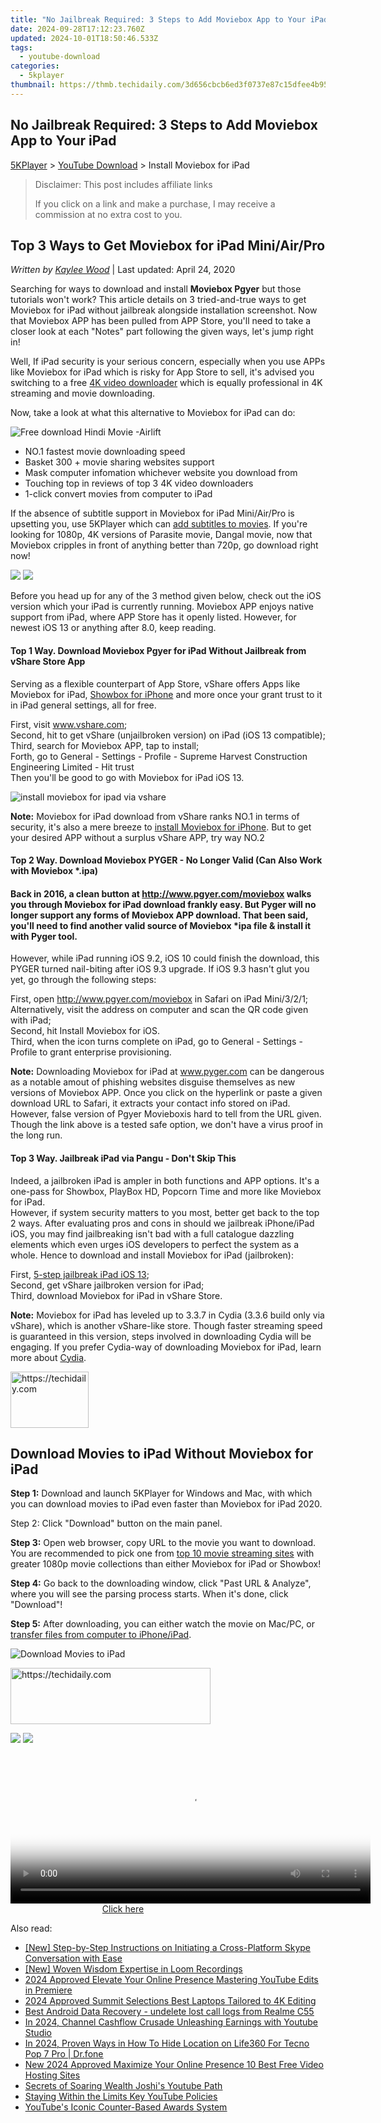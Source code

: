 ```yaml
---
title: "No Jailbreak Required: 3 Steps to Add Moviebox App to Your iPad"
date: 2024-09-28T17:12:23.760Z
updated: 2024-10-01T18:50:46.533Z
tags:
  - youtube-download
categories:
  - 5kplayer
thumbnail: https://thmb.techidaily.com/3d656cbcb6ed3f0737e87c15dfee4b95bfd8fca2d1ffd5bcbe3ae82b87b12f89.jpg
---
```


## No Jailbreak Required: 3 Steps to Add Moviebox App to Your iPad

[5KPlayer](https://tools.techidaily.com/5kplayer/products/) \> [YouTube Download](https://tools.techidaily.com/5kplayer/youtube-download/) \> Install Moviebox for iPad

>  Disclaimer: This post includes affiliate links
>
>  If you click on a link and make a purchase, I may receive a commission at no extra cost to you.
>

## Top 3 Ways to Get Moviebox for iPad Mini/Air/Pro

 _Written by [Kaylee Wood](https://www.quora.com/profile/Amanda-Hu-21)_ | Last updated: April 24, 2020 

Searching for ways to download and install **Moviebox Pgyer** but those tutorials won't work? This article details on 3 tried-and-true ways to get Moviebox for iPad without jailbreak alongside installation screenshot. Now that Moviebox APP has been pulled from APP Store, you'll need to take a closer look at each "Notes" part following the given ways, let's jump right in!

 Well, If iPad security is your serious concern, especially when you use APPs like Moviebox for iPad which is risky for App Store to sell, it's advised you switching to a free [4K video downloader](https://tools.techidaily.com/5kplayer/youtube-download/) which is equally professional in 4K streaming and movie downloading.

Now, take a look at what this alternative to Moviebox for iPad can do: 

![Free download Hindi Movie -Airlift](https://www.5kplayer.com/youtube-download/img/5kplayer-icon-1202.png)

* NO.1 fastest movie downloading speed
* Basket 300 + movie sharing websites support
* Mask computer infomation whichever website you download from
* Touching top in reviews of top 3 4K video downloaders
* 1-click convert movies from computer to iPad

 If the absence of subtitle support in Moviebox for iPad Mini/Air/Pro is upsetting you, use 5KPlayer which can [add subtitles to movies](https://tools.techidaily.com/5kplayer/video-music-player/). If you're looking for 1080p, 4K versions of Parasite movie, Dangal movie, now that Moviebox cripples in front of anything better than 720p, go download right now!

[![](https://www.5kplayer.com/youtube-download/../button/freedownwhitewin.png)](https://tools.techidaily.com/5kplayer/products/) [![](https://www.5kplayer.com/youtube-download/../button/freedownwhitemac.png)](https://tools.techidaily.com/5kplayer/products/) 

Before you head up for any of the 3 method given below, check out the iOS version which your iPad is currently running. Moviebox APP enjoys native support from iPad, where APP Store has it openly listed. However, for newest iOS 13 or anything after 8.0, keep reading.

#### **Top 1 Way. Download Moviebox Pgyer for iPad Without Jailbreak from vShare Store App**

Serving as a flexible counterpart of App Store, vShare offers Apps like Moviebox for iPad, [Showbox for iPhone](https://tools.techidaily.com/5kplayer/youtube-download/) and more once your grant trust to it in iPad general settings, all for free.  
  
First, visit www.vshare.com;  
Second, hit to get vShare (unjailbroken version) on iPad (iOS 13 compatible);  
Third, search for Moviebox APP, tap to install;  
Forth, go to General - Settings - Profile - Supreme Harvest Construction Engineering Limited - Hit trust  
Then you'll be good to go with Moviebox for iPad iOS 13.

![install moviebox for ipad via vshare](https://www.5kplayer.com/youtube-download/img/v-share-moviebox-for-ipad.jpg) 

**Note:** Moviebox for iPad download from vShare ranks NO.1 in terms of security, it's also a mere breeze to [install Moviebox for iPhone](https://tools.techidaily.com/5kplayer/youtube-download/). But to get your desired APP without a surplus vShare APP, try way NO.2

#### **Top 2 Way. Download Moviebox PYGER - No Longer Valid (Can Also Work with Moviebox \*.ipa)**

#### Back in 2016, a clean button at http://www.pgyer.com/moviebox walks you through Moviebox for iPad download frankly easy. But Pyger will no longer support any forms of Moviebox APP download. That been said, you'll need to find another valid source of Moviebox \*ipa file & install it with Pyger tool.

 However, while iPad running iOS 9.2, iOS 10 could finish the download, this PYGER turned nail-biting after iOS 9.3 upgrade. If iOS 9.3 hasn't glut you yet, go through the following steps:

First, open http://www.pgyer.com/moviebox in Safari on iPad Mini/3/2/1;  
 Alternatively, visit the address on computer and scan the QR code given with iPad;  
 Second, hit Install Moviebox for iOS.  
 Third, when the icon turns complete on iPad, go to General - Settings - Profile to grant enterprise provisioning.

**Note:** Downloading Moviebox for iPad at www.pyger.com can be dangerous as a notable amout of phishing websites disguise themselves as new versions of Moviebox APP. Once you click on the hyperlink or paste a given download URL to Safari, it extracts your contact info stored on iPad.  
 However, false version of Pgyer Movieboxis hard to tell from the URL given. Though the link above is a tested safe option, we don't have a virus proof in the long run.

#### **Top 3 Way. Jailbreak iPad via Pangu - Don't Skip This**

Indeed, a jailbroken iPad is ampler in both functions and APP options. It's a one-pass for Showbox, PlayBox HD, Popcorn Time and more like Moviebox for iPad.  
 However, if system security matters to you most, better get back to the top 2 ways. After evaluating pros and cons in should we jailbreak iPhone/iPad iOS, you may find jailbreaking isn't bad with a full catalogue dazzling elements which even urges iOS developers to perfect the system as a whole. Hence to download and install Moviebox for iPad (jailbroken):

First, [5-step jailbreak iPad iOS 13](https://tools.techidaily.com/5kplayer/airplay/);  
 Second, get vShare jailbroken version for iPad;  
 Third, download Moviebox for iPad in vShare Store.

**Note:** Moviebox for iPad has leveled up to 3.3.7 in Cydia (3.3.6 build only via vShare), which is another vShare-like store. Though faster streaming speed is guaranteed in this version, steps involved in downloading Cydia will be engaging. If you prefer Cydia-way of downloading Moviebox for iPad, learn more about [Cydia](https://en.wikipedia.org/wiki/Cydia).

<!-- affiliate ads begin -->
<a href="https://aligracehair.sjv.io/c/5597632/2135365/19272" target="_top" id="2135365">
  <img src="//a.impactradius-go.com/display-ad/19272-2135365" border="0" alt="https://techidaily.com" width="125" height="90"/>
</a>
<img height="0" width="0" src="https://aligracehair.sjv.io/i/5597632/2135365/19272" style="position:absolute;visibility:hidden;" border="0" />
<!-- affiliate ads end -->

## Download Movies to iPad Without Moviebox for iPad

**Step 1:** Download and launch 5KPlayer for Windows and Mac, with which you can download movies to iPad even faster than Moviebox for iPad 2020.

Step 2: Click "Download" button on the main panel.

**Step 3:** Open web browser, copy URL to the movie you want to download. You are recommended to pick one from [top 10 movie streaming sites](https://tools.techidaily.com/5kplayer/airplay/) with greater 1080p movie collections than either Moviebox for iPad or Showbox!

**Step 4:** Go back to the downloading window, click "Past URL & Analyze", where you will see the parsing process starts. When it's done, click "Download"!

**Step 5:** After downloading, you can either watch the movie on Mac/PC, or [transfer files from computer to iPhone/iPad](https://tools.techidaily.com/5kplayer/youtube-download/).

![Download Movies to iPad](https://www.5kplayer.com/youtube-download/img/download-captain-america.jpg) 

<!-- affiliate ads begin -->
<a href="https://wigfever.sjv.io/c/5597632/2014857/22899" target="_top" id="2014857">
  <img src="//a.impactradius-go.com/display-ad/22899-2014857" border="0" alt="https://techidaily.com" width="320" height="90"/>
</a>
<img height="0" width="0" src="https://wigfever.sjv.io/i/5597632/2014857/22899" style="position:absolute;visibility:hidden;" border="0" />
<!-- affiliate ads end -->

[![](https://www.5kplayer.com/youtube-download/../button/freedownwhitewin.png)](https://tools.techidaily.com/5kplayer/products/) [![](https://www.5kplayer.com/youtube-download/../button/freedownwhitemac.png)](https://tools.techidaily.com/5kplayer/products/)

<!-- affiliate ads begin -->
<span id="1983588">
					<video width="576" height="240" style="cursor:pointer"
           poster="//a.impactradius-go.com/display-clicktoplayimage/1983588.png"
           onclick="if(!this.playClicked){this.play();this.setAttribute('controls',true);this.playClicked=true;}">
	   <source src="//a.impactradius-go.com/display-ad/22993-1983588">
	   <img src="//a.impactradius-go.com/display-clicktoplayimage/1983588.png" style="border: none; height: 100%; width: 100%; object-fit: contain">
	</video>
	<div style="width:360px;text-align:center"><a href="javascript:window.open(decodeURIComponent('https%3A%2F%2Fhomestyler.sjv.io%2Fc%2F5597632%2F1983588%2F22993'), '_blank');void(0);">Click here</a></div>
</span>
<img height="0" width="0" src="https://imp.pxf.io/i/5597632/1983588/22993" style="position:absolute;visibility:hidden;" border="0" />
<!-- affiliate ads end -->

<ins class="adsbygoogle"
     style="display:block"
     data-ad-format="autorelaxed"
     data-ad-client="ca-pub-7571918770474297"
     data-ad-slot="1223367746"></ins>

<ins class="adsbygoogle"
     style="display:block"
     data-ad-client="ca-pub-7571918770474297"
     data-ad-slot="8358498916"
     data-ad-format="auto"
     data-full-width-responsive="true"></ins>

<span class="atpl-alsoreadstyle">Also read:</span>
<div><ul>
<li><a href="https://video-capture.techidaily.com/new-step-by-step-instructions-on-initiating-a-cross-platform-skype-conversation-with-ease/"><u>[New] Step-by-Step Instructions on Initiating a Cross-Platform Skype Conversation with Ease</u></a></li>
<li><a href="https://screen-capture.techidaily.com/new-woven-wisdom-expertise-in-loom-recordings/"><u>[New] Woven Wisdom Expertise in Loom Recordings</u></a></li>
<li><a href="https://youtube-video-recordings.techidaily.com/2024-approved-elevate-your-online-presence-mastering-youtube-edits-in-premiere/"><u>2024 Approved Elevate Your Online Presence Mastering YouTube Edits in Premiere</u></a></li>
<li><a href="https://article-tips.techidaily.com/2024-approved-summit-selections-best-laptops-tailored-to-4k-editing/"><u>2024 Approved Summit Selections Best Laptops Tailored to 4K Editing</u></a></li>
<li><a href="https://phone-solutions.techidaily.com/best-android-data-recovery-undelete-lost-call-logs-from-realme-c55-by-fonelab-android-recover-call-logs/"><u>Best Android Data Recovery - undelete lost call logs from Realme C55</u></a></li>
<li><a href="https://youtube-video-recordings.techidaily.com/in-2024-channel-cashflow-crusade-unleashing-earnings-with-youtube-studio/"><u>In 2024, Channel Cashflow Crusade Unleashing Earnings with Youtube Studio</u></a></li>
<li><a href="https://location-social.techidaily.com/in-2024-proven-ways-in-how-to-hide-location-on-life360-for-tecno-pop-7-pro-drfone-by-drfone-virtual-android/"><u>In 2024, Proven Ways in How To Hide Location on Life360 For Tecno Pop 7 Pro | Dr.fone</u></a></li>
<li><a href="https://smart-video-creator.techidaily.com/new-2024-approved-maximize-your-online-presence-10-best-free-video-hosting-sites/"><u>New 2024 Approved Maximize Your Online Presence 10 Best Free Video Hosting Sites</u></a></li>
<li><a href="https://youtube-video-recordings.techidaily.com/secrets-of-soaring-wealth-joshis-youtube-path/"><u>Secrets of Soaring Wealth Joshi's Youtube Path</u></a></li>
<li><a href="https://youtube-video-recordings.techidaily.com/staying-within-the-limits-key-youtube-policies/"><u>Staying Within the Limits Key YouTube Policies</u></a></li>
<li><a href="https://youtube-video-recordings.techidaily.com/youtubes-iconic-counter-based-awards-system/"><u>YouTube's Iconic Counter-Based Awards System</u></a></li>
</ul></div>

